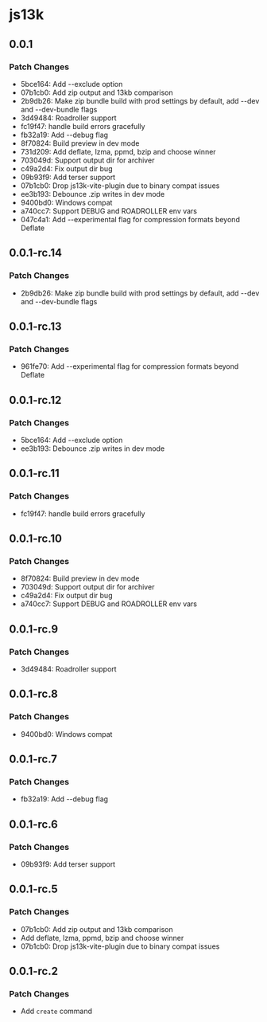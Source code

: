 # js13k

## 0.0.1

### Patch Changes

- 5bce164: Add --exclude option
- 07b1cb0: Add zip output and 13kb comparison
- 2b9db26: Make zip bundle build with prod settings by default, add --dev and --dev-bundle flags
- 3d49484: Roadroller support
- fc19f47: handle build errors gracefully
- fb32a19: Add --debug flag
- 8f70824: Build preview in dev mode
- 731d209: Add deflate, lzma, ppmd, bzip and choose winner
- 703049d: Support output dir for archiver
- c49a2d4: Fix output dir bug
- 09b93f9: Add terser support
- 07b1cb0: Drop js13k-vite-plugin due to binary compat issues
- ee3b193: Debounce .zip writes in dev mode
- 9400bd0: Windows compat
- a740cc7: Support DEBUG and ROADROLLER env vars
- 047c4a1: Add --experimental flag for compression formats beyond Deflate

## 0.0.1-rc.14

### Patch Changes

- 2b9db26: Make zip bundle build with prod settings by default, add --dev and --dev-bundle flags

## 0.0.1-rc.13

### Patch Changes

- 961fe70: Add --experimental flag for compression formats beyond Deflate

## 0.0.1-rc.12

### Patch Changes

- 5bce164: Add --exclude option
- ee3b193: Debounce .zip writes in dev mode

## 0.0.1-rc.11

### Patch Changes

- fc19f47: handle build errors gracefully

## 0.0.1-rc.10

### Patch Changes

- 8f70824: Build preview in dev mode
- 703049d: Support output dir for archiver
- c49a2d4: Fix output dir bug
- a740cc7: Support DEBUG and ROADROLLER env vars

## 0.0.1-rc.9

### Patch Changes

- 3d49484: Roadroller support

## 0.0.1-rc.8

### Patch Changes

- 9400bd0: Windows compat

## 0.0.1-rc.7

### Patch Changes

- fb32a19: Add --debug flag

## 0.0.1-rc.6

### Patch Changes

- 09b93f9: Add terser support

## 0.0.1-rc.5

### Patch Changes

- 07b1cb0: Add zip output and 13kb comparison
- Add deflate, lzma, ppmd, bzip and choose winner
- 07b1cb0: Drop js13k-vite-plugin due to binary compat issues

## 0.0.1-rc.2

### Patch Changes

- Add `create` command

